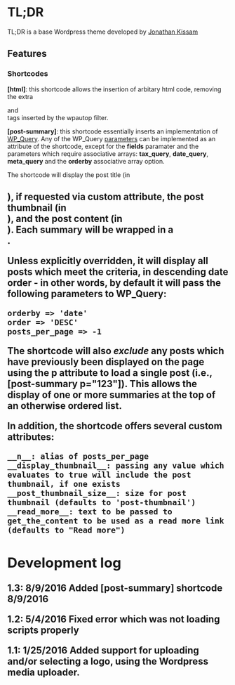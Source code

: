 # TL;DR

TL;DR is a base Wordpress theme developed by [Jonathan Kissam](http://jonathankissam.com)

## Features

### Shortcodes

__[html]__: this shortcode allows the insertion of arbitary html code, removing the extra <p> and <br> tags inserted by the wpautop filter.

__[post-summary]__: this shortcode essentially inserts an implementation of [WP_Query](https://codex.wordpress.org/Class_Reference/WP_Query). Any of the WP_Query [parameters](https://codex.wordpress.org/Class_Reference/WP_Query#Parameters) can be implemented as an attribute of the shortcode, except for the __fields__ paramater and the parameters which require associative arrays: __tax_query__, __date_query__, __meta_query__ and the __orderby__ associative array option.

The shortcode will display the post title (in <h2 class="post-summary-title">), if requested via custom attribute, the post thumbnail (in <div class="post-summary-thumbnail">), and the post content (in <div class="post-summary-content">). Each summary will be wrapped in a <div class="post-summary">.

Unless explicitly overridden, it will display all posts which meet the criteria, in descending date order - in other words, by default it will pass the following parameters to WP_Query:

	orderby => 'date'
	order => 'DESC'
	posts_per_page => -1

The shortcode will also _exclude_ any posts which have previously been displayed on the page using the p attribute to load a single post (i.e., __[post-summary p="123"]__). This allows the display of one or more summaries at the top of an otherwise ordered list.

In addition, the shortcode offers several custom attributes:

	__n__: alias of posts_per_page
	__display_thumbnail__: passing any value which evaluates to true will include the post thumbnail, if one exists
	__post_thumbnail_size__: size for post thumbnail (defaults to 'post-thumbnail')
	__read_more__: text to be passed to get_the_content to be used as a read more link (defaults to "Read more")

## Development log

1.3: 8/9/2016 Added __[post-summary]__ shortcode 8/9/2016

1.2: 5/4/2016 Fixed error which was not loading scripts properly 

1.1: 1/25/2016 Added support for uploading and/or selecting a logo, using the Wordpress media uploader. 
